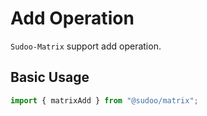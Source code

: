 # Add Operation

`Sudoo-Matrix` support add operation. 

## Basic Usage

```ts
import { matrixAdd } from "@sudoo/matrix";
```

